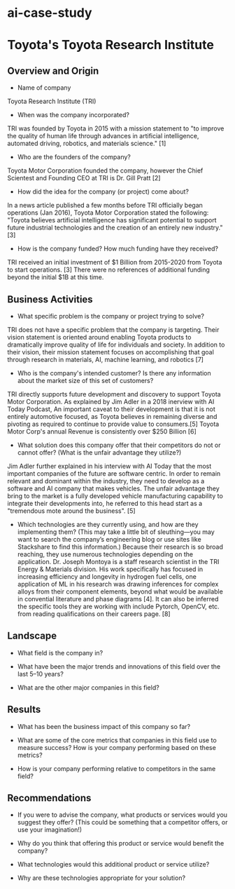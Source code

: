 # ai-case-study

# Toyota's Toyota Research Institute

## Overview and Origin

* Name of company
  
Toyota Research Institute (TRI)

* When was the company incorporated?
  
TRI was founded by Toyota in 2015 with a mission statement to "to improve the quality of human life through advances in artificial intelligence, automated driving, robotics, and materials science." [1]

* Who are the founders of the company?
  
Toyota Motor Corporation founded the company, however the Chief Scientest and Founding CEO at TRI is Dr. Gill Pratt [2]
* How did the idea for the company (or project) come about?
  
In a news article published a few months before TRI officially began operations (Jan 2016), Toyota Motor Corporation stated the following: "Toyota believes artificial intelligence has significant potential to support future industrial technologies and the creation of an entirely new industry." [3]
* How is the company funded? How much funding have they received?
  
TRI received an initial investment of $1 Billion from 2015-2020 from Toyota to start operations. [3] There were no references of additional funding beyond the initial $1B at this time. 

## Business Activities

* What specific problem is the company or project trying to solve?
  
TRI does not have a specific problem that the company is targeting. Their vision statement is oriented around enabling Toyota products to dramatically improve quality of life for individuals and society. In addition to their vision, their mission statement focuses on accomplishing that goal through research in materials, AI, machine learning, and robotics [7]
* Who is the company's intended customer? Is there any information about the market size of this set of customers?
  
TRI directly supports future development and discovery to support Toyota Motor Corporation. As explained by Jim Adler in a 2018 inerview with AI Today Podcast, An important caveat to their development is that it is not entirely automotive focused, as Toyota believes in remaining diverse and pivoting as required to continue to provide value to consumers.[5] Toyota Motor Corp's annual Revenue is consistently over $250 Billion [6]
* What solution does this company offer that their competitors do not or cannot offer? (What is the unfair advantage they utilize?)
  
Jim Adler further explained in his interview with AI Today that the most important companies of the future are software centric. In order to remain relevant and dominant within the industry, they need to develop as a software and AI company that makes vehicles. The unfair advantage they bring to the market is a fully developed vehicle manufacturing capability to integrate their developments into, he referred to this head start as a "tremendous mote around the business". [5] 
* Which technologies are they currently using, and how are they implementing them? (This may take a little bit of sleuthing&mdash;you may want to search the company’s engineering blog or use sites like Stackshare to find this information.)
  Because their research is so broad reaching, they use numerous technologies depending on the application. Dr. Joseph Montoya is a staff research scientist in the TRI Energy & Materials division. His work specifically has focused in increasing efficiency and longevity in hydrogen fuel cells, one application of ML in his research was drawing inferences for complex alloys from their component elements, beyond what would be available in convential literature and phase diagrams [4]. It can also be inferred the specific tools they are working with include Pytorch, OpenCV, etc. from reading qualifications on their careers page. [8]

## Landscape

* What field is the company in?

* What have been the major trends and innovations of this field over the last 5&ndash;10 years?

* What are the other major companies in this field?

## Results

* What has been the business impact of this company so far?

* What are some of the core metrics that companies in this field use to measure success? How is your company performing based on these metrics?

* How is your company performing relative to competitors in the same field?

## Recommendations

* If you were to advise the company, what products or services would you suggest they offer? (This could be something that a competitor offers, or use your imagination!)

* Why do you think that offering this product or service would benefit the company?

* What technologies would this additional product or service utilize?

* Why are these technologies appropriate for your solution?
